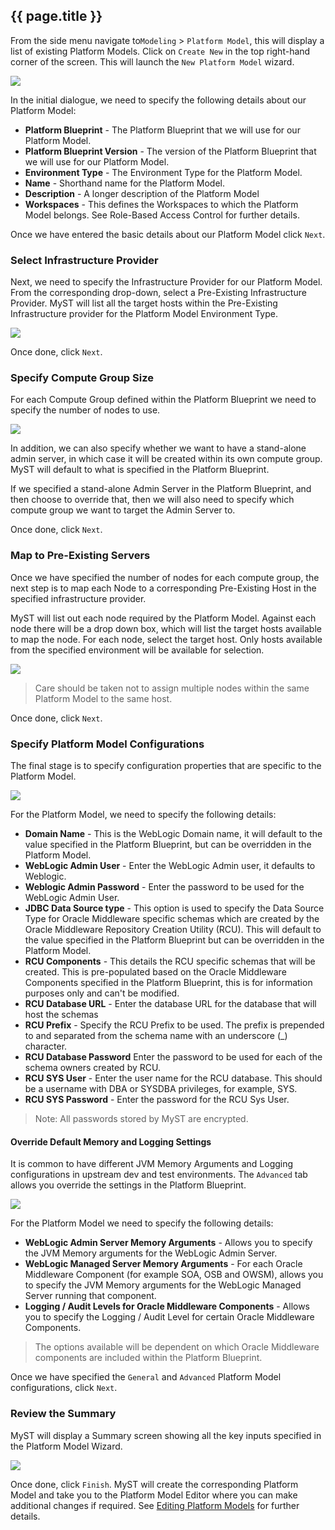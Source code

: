 ## {{ page.title }}

From the side menu navigate to`Modeling` > `Platform Model`, this will display a list of existing Platform Models. Click on `Create New` in the top right-hand corner of the screen. This will launch the `New Platform Model` wizard.

![](../img/ModelBasic.png)

In the initial dialogue, we need to specify the following details about our Platform Model:

* **Platform Blueprint** - The Platform Blueprint that we will use for our Platform Model.
* **Platform Blueprint Version** - The version of the Platform Blueprint that we will use for our Platform Model.
* **Environment Type** - The Environment Type for the Platform Model.
* **Name** - Shorthand name for the Platform Model.
* **Description** - A longer description of the Platform Model
* **Workspaces** - This defines the Workspaces to which the Platform Model belongs. See Role-Based Access Control for further details.

Once we have entered the basic details about our Platform Model click `Next`.

### Select Infrastructure Provider
Next, we need to specify the Infrastructure Provider for our Platform Model. From the corresponding drop-down, select a Pre-Existing Infrastructure Provider. MyST will list all the target hosts within the Pre-Existing Infrastructure provider for the Platform Model Environment Type.

![](img/PreModelInfrastructure.png)

Once done, click `Next`.

### Specify Compute Group Size
For each Compute Group defined within the Platform Blueprint we need to specify the number of nodes to use.

![](img/PreModelComputeGroup.png)

In addition, we can also specify whether we want to have a stand-alone admin server, in which case it will be created within its own compute group. MyST will default to what is specified in the Platform Blueprint.

If we specified a stand-alone Admin Server in the Platform Blueprint, and then choose to override that, then we will also need to specify which compute group we want to target the Admin Server to.

Once done, click `Next`.

### Map to Pre-Existing Servers
Once we have specified the number of nodes for each compute group, the next step is to map each Node to a corresponding Pre-Existing Host in the specified infrastructure provider.

MyST will list out each node required by the Platform Model. Against each node there will be a drop down box, which will list the target hosts available to map the node. For each node, select the target host. Only hosts available from the specified environment will be available for selection.

![](img/PreModelInfrastructureMap.png)

> Care should be taken not to assign multiple nodes within the same Platform Model to the same host.

Once done, click `Next`.

### Specify Platform Model Configurations
The final stage is to specify configuration properties that are specific to the Platform Model.

![](img/PreModelConfigureGeneral.png)

For the Platform Model, we need to specify the following details:

* **Domain Name** - This is the WebLogic Domain name, it will default to the value specified in the Platform Blueprint, but can be overridden in the Platform Model.
* **WebLogic Admin User** - Enter the WebLogic Admin user, it defaults to Weblogic.
* **Weblogic Admin Password** - Enter the password to be used for the WebLogic Admin User.
* **JDBC Data Source type** - This option is used to specify the Data Source Type for Oracle Middleware specific schemas which are created by the Oracle Middleware Repository Creation Utility (RCU). This will default to the value specified in the Platform Blueprint but can be overridden in the Platform Model.
* **RCU Components** - This details the RCU specific schemas that will be created. This is pre-populated based on the Oracle Middleware Components specified in the Platform Blueprint, this is for information purposes only and can't be modified.
* **RCU Database URL** - Enter the database URL for the database that will host the schemas
* **RCU Prefix** - Specify the RCU Prefix to be used. The prefix is prepended to and separated from the schema name with an underscore (_) character.
* **RCU Database Password** Enter the password to be used for each of the schema owners created by RCU.
* **RCU SYS User** - Enter the user name for the RCU database. This should be a username with DBA or SYSDBA privileges, for example, SYS.
* **RCU SYS Password** - Enter the password for the RCU Sys User.

> Note: All passwords stored by MyST are encrypted.

#### <div id="override">Override Default Memory and Logging Settings</div>
It is common to have different JVM Memory Arguments and Logging configurations in upstream dev and test environments. The `Advanced` tab allows you override the settings in the Platform Blueprint.

![](../img/ModelConfigureAdvanced.png)

For the Platform Model we need to specify the following details:

* **WebLogic Admin Server Memory Arguments** - Allows you to specify the JVM Memory arguments for the WebLogic Admin Server.
* **WebLogic Managed Server Memory Arguments** - For each Oracle Middleware Component (for example SOA, OSB and OWSM), allows you to specify the JVM Memory arguments for the WebLogic Managed Server running that component.
* **Logging / Audit Levels for Oracle Middleware Components** - Allows you to specify the Logging / Audit Level for certain Oracle Middleware Components.

> The options available will be dependent on which Oracle Middleware components are included within the Platform Blueprint.

Once we have specified the `General` and `Advanced` Platform Model configurations, click `Next`.

### Review the Summary
MyST will display a Summary screen showing all the key inputs specified in the Platform Model Wizard.

![](img/PreModelSummary.png)

Once done, click `Finish`. MyST will create the corresponding Platform Model and take you to the Platform Model Editor where you can make additional changes if required. See [Editing Platform Models](/part3/editPlatformBlueprint/editPlatformBlueprint.md) for further details.
